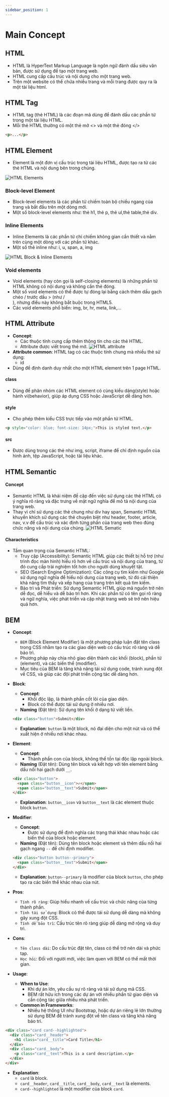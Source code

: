 ```yaml
---
sidebar_position: 1
---
```


# Main Concept

## HTML
- HTML là HyperText Markup Language là ngôn ngữ đánh dấu siêu văn bản, được sử dụng để tạo một trang web.
- HTML cung cấp cấu trúc và nội dung cho một trang web.
- Trên một website có thể chứa nhiều trang và mỗi trang được quy ra là một tài liệu html.

## HTML Tag
- HTML tag (thẻ HTML) là các đoạn mã dùng để đánh dấu các phần tử trong một tài liệu HTML.
- Mỗi thẻ HTML thường có một thẻ mở \<\> và một thẻ đóng \</\>
```html title='example'
<p>...</p>
```
## HTML Element 
- Element là một đơn vị cấu trúc trong tài liệu HTML, được tạo ra từ các thẻ HTML và nội dung bên trong chúng.

![HTML Elements](/img/html/html-element.png)
### Block-level Element
- Block-level elements là các phần tử chiếm toàn bộ chiều ngang của trang và bắt đầu trên một dòng mới.
- Một số block-level elements như: thẻ h1, thẻ p, thẻ ul,thẻ table,thẻ div.

### Inline Elements
- Inline Elements là các phần tử chỉ chiếm không gian cần thiết và nằm trên cùng một dòng với các phần tử khác.
- Một số thẻ inline như: i, u, span, a, img

![HTML Block & Inline Elements](/img/html/html-block-inline-elements.webp)

### Void elements
- Void elements (hay còn gọi là self-closing elements) là những phần tử HTML không có nội dung và không cần thẻ đóng.
- Một số void elements có thể được tự đóng lại bằng cách thêm dấu gạch chéo / trước dấu > (như /<br />), nhưng điều này không bắt buộc trong HTML5.
- Các void elements phổ biển: img, br, hr, meta, link,...

## HTML Attribute
- **Concept**:
  - Các thuộc tính cung cấp thêm thông tin cho các thẻ HTML.
  - Attribute được viết trong thẻ mở.
  ![HTML attribute](/img/html/html-attritbutes.png)
- **Attribute common**: HTML tag có các thuộc tính chung mà nhiều thẻ sử dụng:
  - id
- Dùng để định danh duy nhất cho một HTML element trên 1 page HTML.
#### class
- Dùng để phân nhóm các HTML element có cùng kiểu dáng(style) hoặc hành vi(behavior), giúp áp dụng CSS hoặc JavaScript dễ dàng hơn.
#### style
- Cho phép thêm kiểu CSS trực tiếp vào một phần tử HTML.
```html title='example'
<p style="color: blue; font-size: 14px;">This is styled text.</p>
```
#### src
- Được dùng trong các thẻ như img, script, iframe để chỉ định nguồn của hình ảnh, tệp JavaScript, hoặc tài liệu khác.


## HTML Semantic
#### Concept
- Semantic HTML là khái niệm đề cập đến việc sử dụng các thẻ HTML có ý nghĩa rõ ràng và đặc trưng về mặt ngữ nghĩa để mô tả nội dung của trang web.
- Thay vì chỉ sử dụng các thẻ chung như div hay span, Semantic HTML khuyến khích sử dụng các thẻ chuyên biệt như header, footer, article, nav, v.v để cấu trúc và xác định từng phần của trang web theo đúng chức năng và nội dung của chúng.
![HTML Sematic](/img/html/html-semantic.png)
#### Characteristics
- Tầm quan trọng của Semantic HTML:
  + Truy cập (Accessibility): Semantic HTML giúp các thiết bị hỗ trợ (như trình đọc màn hình) hiểu rõ hơn về cấu trúc và nội dung của trang, từ đó cung cấp trải nghiệm tốt hơn cho người dùng khuyết tật.
  + SEO (Search Engine Optimization): Các công cụ tìm kiếm như Google sử dụng ngữ nghĩa để hiểu nội dung của trang web, từ đó cải thiện khả năng tìm thấy và xếp hạng của trang trên kết quả tìm kiếm.
  + Bảo trì và Phát triển: Sử dụng Semantic HTML giúp mã nguồn trở nên dễ đọc, dễ hiểu và dễ bảo trì hơn. Khi các phần tử có tên gọi rõ ràng và ngữ nghĩa, việc phát triển và cập nhật trang web sẽ trở nên hiệu quả hơn.

## BEM

  - **Concept**:
    - `BEM` (Block Element Modifier) là một phương pháp luận đặt tên class trong CSS nhằm tạo ra các giao diện web có cấu trúc rõ ràng và dễ bảo trì.
    - Phương pháp này chia nhỏ giao diện thành các khối (block), phần tử (element), và các biến thể (modifier).
    - Mục tiêu của BEM là tăng khả năng tái sử dụng code, tránh xung đột về CSS, và giúp các đội phát triển cộng tác dễ dàng hơn.

- **Block**:
  - **Concept**: 
    - Khối độc lập, là thành phần cốt lõi của giao diện. 
    - Block có thể được tái sử dụng ở nhiều nơi.
  - **Naming** (Đặt tên): Sử dụng tên khối ở dạng từ viết liền.
  ```html
  <div class="button">Submit</div>
  ```
  - **Explanation**: `button` là một block, nó đại diện cho một nút và có thể xuất hiện ở nhiều nơi khác nhau.

- **Element**:
  - **Concept**: 
    - Thành phần con của block, không thể tồn tại độc lập ngoài block.
  - **Naming** (Đặt tên): Dùng tên block và kết hợp với tên element bằng dấu nối hai gạch dưới `__`.
  ```html
  <div class="button">
    <span class="button__icon">✓</span>
    <span class="button__text">Submit</span>
  </div>
  ```
  - **Explanation**: `button__icon` và `button__text` là các element thuộc block `button`.

- **Modifier**:
  - **Concept**: 
    - Được sử dụng để định nghĩa các trạng thái khác nhau hoặc các biến thể của block hoặc element.
  - **Naming** (Đặt tên): Dùng tên block hoặc element và thêm dấu nối hai gạch ngang `--` để chỉ định modifier.
  ```html
  <div class="button button--primary">
    <span class="button__text">Submit</span>
  </div>
  ```
  - **Explanation**: `button--primary` là modifier của block `button`, cho phép tạo ra các biến thể khác nhau của nút.

- **Pros**:
  - `Tính rõ ràng`: Giúp hiểu nhanh về cấu trúc và chức năng của từng thành phần.
  - `Tính tái sử dụng`: Block có thể được tái sử dụng dễ dàng mà không gây xung đột CSS.
  - `Tính dễ bảo trì`: Cấu trúc tên rõ ràng giúp dễ dàng mở rộng và duy trì.

- **Cons**:
  - `Tên class dài`: Do cấu trúc đặt tên, class có thể trở nên dài và phức tạp.
  - `Học hỏi`: Đối với người mới, việc làm quen với BEM có thể mất thời gian.

- **Usage**:
  - **When to Use**: 
    - Khi dự án lớn, yêu cầu sự rõ ràng và tái sử dụng mã CSS. 
    - BEM rất hữu ích trong các dự án với nhiều phần tử giao diện và cần cộng tác giữa nhiều nhà phát triển.
  - **Common in Frameworks**: 
    - Nhiều hệ thống UI như Bootstrap, hoặc dự án riêng lẻ lớn thường sử dụng BEM để tránh xung đột về tên class và tăng khả năng bảo trì.

```html title='example'
<div class="card card--highlighted">
  <div class="card__header">
    <h1 class="card__title">Card Title</h1>
  </div>
  <div class="card__body">
    <p class="card__text">This is a card description.</p>
  </div>
</div>
```
  - **Explanation**:
    - `card` là block.
    - `card__header`, `card__title`, `card__body`, `card__text` là elements.
    - `card--highlighted` là một modifier của block `card`.